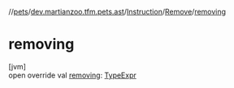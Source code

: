 //[pets](../../../../index.md)/[dev.martianzoo.tfm.pets.ast](../../index.md)/[Instruction](../index.md)/[Remove](index.md)/[removing](removing.md)

# removing

[jvm]\
open override val [removing](removing.md): [TypeExpr](../../-type-expr/index.md)
